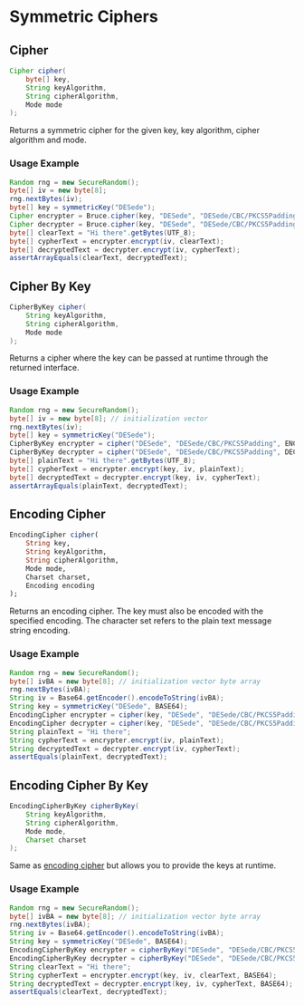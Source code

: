 # Symmetric Ciphers

## Cipher

```java
Cipher cipher(
    byte[] key, 
    String keyAlgorithm, 
    String cipherAlgorithm, 
    Mode mode
);
```

 Returns a symmetric cipher for the given key, key algorithm, cipher algorithm and mode.

### Usage Example

```java
Random rng = new SecureRandom();
byte[] iv = new byte[8];
rng.nextBytes(iv);
byte[] key = symmetricKey("DESede");
Cipher encrypter = Bruce.cipher(key, "DESede", "DESede/CBC/PKCS5Padding", ENCRYPT);
Cipher decrypter = Bruce.cipher(key, "DESede", "DESede/CBC/PKCS5Padding", DECRYPT);
byte[] clearText = "Hi there".getBytes(UTF_8);
byte[] cypherText = encrypter.encrypt(iv, clearText);
byte[] decryptedText = decrypter.encrypt(iv, cypherText);
assertArrayEquals(clearText, decryptedText);
```

##   Cipher By Key

```java
CipherByKey cipher(
    String keyAlgorithm, 
    String cipherAlgorithm, 
    Mode mode
);
```

 Returns a cipher where the key can be passed at runtime through the returned interface.

### Usage Example

```java
Random rng = new SecureRandom();
byte[] iv = new byte[8]; // initialization vector
rng.nextBytes(iv);
byte[] key = symmetricKey("DESede");
CipherByKey encrypter = cipher("DESede", "DESede/CBC/PKCS5Padding", ENCRYPT);
CipherByKey decrypter = cipher("DESede", "DESede/CBC/PKCS5Padding", DECRYPT);
byte[] plainText = "Hi there".getBytes(UTF_8);
byte[] cypherText = encrypter.encrypt(key, iv, plainText);
byte[] decryptedText = decrypter.encrypt(key, iv, cypherText);
assertArrayEquals(plainText, decryptedText);
```

##  Encoding Cipher

```julia
EncodingCipher cipher(
    String key, 
    String keyAlgorithm, 
    String cipherAlgorithm, 
    Mode mode, 
    Charset charset, 
    Encoding encoding
);
```

 Returns an encoding cipher. The key must also be encoded with the specified encoding. The character set refers to the plain text message string encoding.

### Usage Example

```java
Random rng = new SecureRandom();
byte[] ivBA = new byte[8]; // initialization vector byte array
rng.nextBytes(ivBA);
String iv = Base64.getEncoder().encodeToString(ivBA);
String key = symmetricKey("DESede", BASE64);
EncodingCipher encrypter = cipher(key, "DESede", "DESede/CBC/PKCS5Padding", ENCRYPT, UTF_8, BASE64);
EncodingCipher decrypter = cipher(key, "DESede", "DESede/CBC/PKCS5Padding", DECRYPT, UTF_8, BASE64);
String plainText = "Hi there";
String cypherText = encrypter.encrypt(iv, plainText);
String decryptedText = decrypter.encrypt(iv, cypherText);
assertEquals(plainText, decryptedText);
```

## Encoding Cipher By Key

```java
EncodingCipherByKey cipherByKey(
    String keyAlgorithm, 
    String cipherAlgorithm, 
    Mode mode, 
    Charset charset
);
```

 Same as [encoding cipher](symmetric-ciphers.md#encoding-cipher) but allows you to provide the keys at runtime.

### Usage Example

```java
Random rng = new SecureRandom();
byte[] ivBA = new byte[8]; // initialization vector byte array
rng.nextBytes(ivBA);
String iv = Base64.getEncoder().encodeToString(ivBA);
String key = symmetricKey("DESede", BASE64);
EncodingCipherByKey encrypter = cipherByKey("DESede", "DESede/CBC/PKCS5Padding", ENCRYPT, UTF_8);
EncodingCipherByKey decrypter = cipherByKey("DESede", "DESede/CBC/PKCS5Padding", DECRYPT, UTF_8);
String clearText = "Hi there";
String cypherText = encrypter.encrypt(key, iv, clearText, BASE64);
String decryptedText = decrypter.encrypt(key, iv, cypherText, BASE64);
assertEquals(clearText, decryptedText);
```

